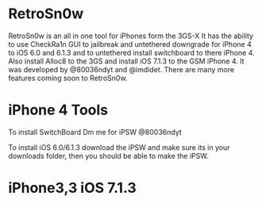 # RetroSn0w
RetroSn0w is an all in one tool for iPhones form the 3GS-X It has the ability to use CheckRa1n GUI to jailbreak and untethered downgrade for iPhone 4 to iOS 6.0 and 6.1.3 and to untethered install switchboard to there iPhone 4. Also install Alloc8 to the 3GS and install iOS 7.1.3 to the GSM iPhone 4. It was developed by @80036ndyt and @imdidet. There are many more features coming soon to RetroSn0w.

# iPhone 4 Tools
To install SwitchBoard Dm me for iPSW @80036ndyt

To install iOS 6.0/6.1.3 download the iPSW and make sure its in your downloads folder, then you should be able to make the iPSW.

# iPhone3,3 iOS 7.1.3

